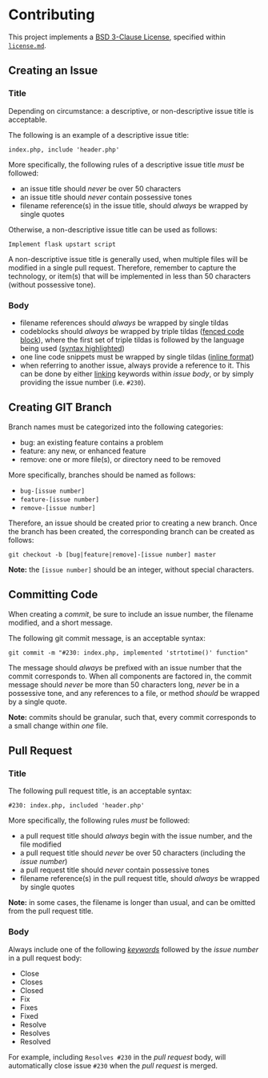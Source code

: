 Contributing
====================

This project implements a [BSD 3-Clause License](https://opensource.org/licenses/BSD-3-Clause), specified within [`license.md`](https://github.com/jeff1evesque/machine-learning/blob/master/license.md).

## Creating an Issue

### Title

Depending on circumstance: a descriptive, or non-descriptive issue title is acceptable.

The following is an example of a descriptive issue title:

```
index.php, include 'header.php'
```

More specifically, the following rules of a descriptive issue title *must* be followed:

- an issue title should *never* be over 50 characters
- an issue title should *never* contain possessive tones
- filename reference(s) in the issue title, should *always* be wrapped by single quotes

Otherwise, a non-descriptive issue title can be used as follows:

```
Implement flask upstart script
```

A non-descriptive issue title is generally used, when multiple files will be modified in a single pull request.  Therefore, remember to capture the technology, or item(s) that will be implemented in less than 50 characters (without possessive tone).

### Body
- filename references should *always* be wrapped by single tildas
- codeblocks should *always* be wrapped by triple tildas ([fenced code block](https://help.github.com/articles/github-flavored-markdown/#fenced-code-blocks)), where the first set of triple tildas is followed by the language being used ([syntax highlighted](https://help.github.com/articles/github-flavored-markdown/#syntax-highlighting))
- one line code snippets must be wrapped by single tildas ([inline format](https://help.github.com/articles/markdown-basics/#inline-formats))
- when referring to another issue, always provide a reference to it. This can be done by either [linking](https://help.github.com/articles/markdown-basics/#links) keywords within *issue body*, or by simply providing the issue number (i.e. `#230`).

## Creating GIT Branch

Branch names must be categorized into the following categories:

- bug: an existing feature contains a problem
- feature: any new, or enhanced feature
- remove: one or more file(s), or directory need to be removed

More specifically, branches should be named as follows:

- `bug-[issue number]`
- `feature-[issue number]`
- `remove-[issue number]`

Therefore, an issue should be created prior to creating a new branch.  Once the branch has been created, the corresponding branch can be created as follows:

```
git checkout -b [bug|feature|remove]-[issue number] master
```

**Note:** the `[issue number]` should be an integer, without special characters.

## Committing Code

When creating a *commit*, be sure to include an issue number, the filename modified, and a short message.  

The following git commit message, is an acceptable syntax:

`git commit -m "#230: index.php, implemented 'strtotime()' function"`

The message should *always* be prefixed with an issue number that the commit corresponds to.  When all components are factored in, the commit message should *never* be more than 50 characters long, *never* be in a possessive tone, and any references to a file, or method *should* be wrapped by a single quote.

**Note:** commits should be granular, such that, every commit corresponds to a small change within *one* file.

## Pull Request

### Title

The following pull request title, is an acceptable syntax:

```
#230: index.php, included 'header.php'
```

More specifically, the following rules *must* be followed:

- a pull request title should *always* begin with the issue number, and the file modified
- a pull request title should *never* be over 50 characters (including the *issue number*)
- a pull request title should *never* contain possessive tones
- filename reference(s) in the pull request title, should *always* be wrapped by single quotes

**Note:** in some cases, the filename is longer than usual, and can be omitted from the pull request title.

### Body

Always include one of the following [*keywords*](https://help.github.com/articles/closing-issues-via-commit-messages/#keywords-for-closing-issues) followed by the *issue number* in a pull request body:

- Close
- Closes
- Closed
- Fix
- Fixes
- Fixed
- Resolve
- Resolves
- Resolved

For example, including `Resolves #230` in the *pull request* body, will automatically close issue `#230` when the *pull request* is merged.